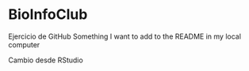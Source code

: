 # BioInfoClub
Ejercicio de GitHub
Something I want to add to the README in my local computer

Cambio desde RStudio
